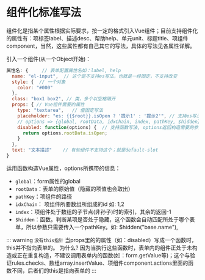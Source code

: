 # 组件化标准写法

组件化是指某个属性根据实际要求，按一定的格式引入Vue组件；目前支持组件化的属性有：项标签label、描述desc、帮助help、单元unit、标题title、项组件component，当然，这些属性都有自己其它的写法，具体的写法见各属性详解。

引入一个组件(从一个Object开始)：
```js
属性名: {     // 表单配置属性名如：label, help
  name: "el-input",  // 这个是不支持es写法，也就是一经固定，不支持改变
  style: {  // 一个对象
    color: "#000"
  },
  class: "box1 box2", // 类，多个以空格隔开
  props: { // Vue组件需要的属性
    type: "textarea",   // 值固定写法
    placeholder: "es: {{$root}}.isOpen ? '提示1' : '提示2'", // 支持es写法
    // options => {global, rootData, idxChain, index, pathKey, $hidden}
    disabled: function(options) {  // 支持函数写法, options返回构造需要的参数
      return options.rootData.isOpen;
    }
  },
  text: "文本描述"    // 有些组件不支持这个；就是default-slot
}
```

运用函数构造Vue属性，options所携带的信息：
- `global`：form属性的global
- `rootData`：表单的原始值（隐藏的项值也会取出）
- `pathKey`：项组件的路径
- `idxChain`： 项组件所要数组所组成的id 如: 1,2
- `index`：项组件处于数组的子节点(非孙子)时的索引，其余的返回-1
- `$hidden`：函数。判断某项是否处于隐藏，这个函数会自动匹配所处于哪个表单，所以参数只需要传入一个pathKey。如: $hidden("base.name"), 

::: warning
`没有this指针` 当props里的的属性（如：disabled）写成一个函数时，this并不指向表单的。
为什么? 因为当执行这些函数时，表单内的组件正处于未构造或正在重复构造，不建议调用表单内的函数(如：form.getValue等)；这个与验证rules.checks、数组array.insertValue、项组件component.actions里面的函数不同，后者们的this是指向表单的
:::


